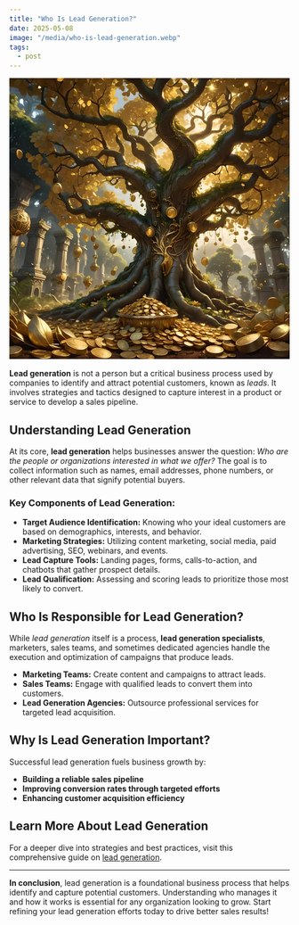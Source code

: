 ```yaml
---
title: "Who Is Lead Generation?"
date: 2025-05-08
image: "/media/who-is-lead-generation.webp"
tags:
  - post
---
```


![Who Is Lead Generation?](/media/who-is-lead-generation.webp)

**Lead generation** is not a person but a critical business process used by companies to identify and attract potential customers, known as *leads*. It involves strategies and tactics designed to capture interest in a product or service to develop a sales pipeline.

## Understanding Lead Generation

At its core, **lead generation** helps businesses answer the question: *Who are the people or organizations interested in what we offer?* The goal is to collect information such as names, email addresses, phone numbers, or other relevant data that signify potential buyers.

### Key Components of Lead Generation:

- **Target Audience Identification:** Knowing who your ideal customers are based on demographics, interests, and behavior.
- **Marketing Strategies:** Utilizing content marketing, social media, paid advertising, SEO, webinars, and events.
- **Lead Capture Tools:** Landing pages, forms, calls-to-action, and chatbots that gather prospect details.
- **Lead Qualification:** Assessing and scoring leads to prioritize those most likely to convert.
  
## Who Is Responsible for Lead Generation?

While *lead generation* itself is a process, **lead generation specialists**, marketers, sales teams, and sometimes dedicated agencies handle the execution and optimization of campaigns that produce leads.

- **Marketing Teams:** Create content and campaigns to attract leads.
- **Sales Teams:** Engage with qualified leads to convert them into customers.
- **Lead Generation Agencies:** Outsource professional services for targeted lead acquisition.

## Why Is Lead Generation Important?

Successful lead generation fuels business growth by:

- **Building a reliable sales pipeline**
- **Improving conversion rates through targeted efforts**
- **Enhancing customer acquisition efficiency**
  
## Learn More About Lead Generation

For a deeper dive into strategies and best practices, visit this comprehensive guide on [lead generation](https://leadcraftr.com/posts/lead-generation/).

---

**In conclusion**, lead generation is a foundational business process that helps identify and capture potential customers. Understanding who manages it and how it works is essential for any organization looking to grow. Start refining your lead generation efforts today to drive better sales results!
